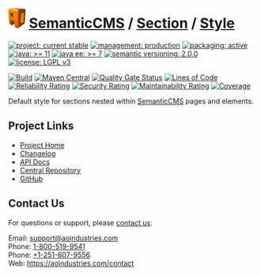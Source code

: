 # [<img src="ao-logo.png" alt="AO Logo" width="35" height="40">](https://github.com/ao-apps) [SemanticCMS](https://github.com/ao-apps/semanticcms) / [Section](https://github.com/ao-apps/semanticcms-section) / [Style](https://github.com/ao-apps/semanticcms-section-style)

[![project: current stable](https://semanticcms.com/ao-badges/project-current-stable.svg)](https://aoindustries.com/life-cycle#project-current-stable)
[![management: production](https://semanticcms.com/ao-badges/management-production.svg)](https://aoindustries.com/life-cycle#management-production)
[![packaging: active](https://semanticcms.com/ao-badges/packaging-active.svg)](https://aoindustries.com/life-cycle#packaging-active)  
[![java: &gt;= 11](https://semanticcms.com/ao-badges/java-11.svg)](https://docs.oracle.com/en/java/javase/11/)
[![java ee: &gt;= 7](https://semanticcms.com/ao-badges/javaee-7.svg)](https://docs.oracle.com/javaee/7/)
[![semantic versioning: 2.0.0](https://semanticcms.com/ao-badges/semver-2.0.0.svg)](https://semver.org/spec/v2.0.0.html)
[![license: LGPL v3](https://semanticcms.com/ao-badges/license-lgpl-3.0.svg)](https://www.gnu.org/licenses/lgpl-3.0)

[![Build](https://github.com/ao-apps/semanticcms-section-style/workflows/Build/badge.svg?branch=1.x)](https://github.com/ao-apps/semanticcms-section-style/actions?query=workflow%3ABuild)
[![Maven Central](https://maven-badges.herokuapp.com/maven-central/com.semanticcms/semanticcms-section-style/badge.svg)](https://maven-badges.herokuapp.com/maven-central/com.semanticcms/semanticcms-section-style)
[![Quality Gate Status](https://sonarcloud.io/api/project_badges/measure?branch=1.x&project=com.semanticcms%3Asemanticcms-section-style&metric=alert_status)](https://sonarcloud.io/dashboard?branch=1.x&id=com.semanticcms%3Asemanticcms-section-style)
[![Lines of Code](https://sonarcloud.io/api/project_badges/measure?branch=1.x&project=com.semanticcms%3Asemanticcms-section-style&metric=ncloc)](https://sonarcloud.io/component_measures?branch=1.x&id=com.semanticcms%3Asemanticcms-section-style&metric=ncloc)  
[![Reliability Rating](https://sonarcloud.io/api/project_badges/measure?branch=1.x&project=com.semanticcms%3Asemanticcms-section-style&metric=reliability_rating)](https://sonarcloud.io/component_measures?branch=1.x&id=com.semanticcms%3Asemanticcms-section-style&metric=Reliability)
[![Security Rating](https://sonarcloud.io/api/project_badges/measure?branch=1.x&project=com.semanticcms%3Asemanticcms-section-style&metric=security_rating)](https://sonarcloud.io/component_measures?branch=1.x&id=com.semanticcms%3Asemanticcms-section-style&metric=Security)
[![Maintainability Rating](https://sonarcloud.io/api/project_badges/measure?branch=1.x&project=com.semanticcms%3Asemanticcms-section-style&metric=sqale_rating)](https://sonarcloud.io/component_measures?branch=1.x&id=com.semanticcms%3Asemanticcms-section-style&metric=Maintainability)
[![Coverage](https://sonarcloud.io/api/project_badges/measure?branch=1.x&project=com.semanticcms%3Asemanticcms-section-style&metric=coverage)](https://sonarcloud.io/component_measures?branch=1.x&id=com.semanticcms%3Asemanticcms-section-style&metric=Coverage)

Default style for sections nested within [SemanticCMS](https://github.com/ao-apps/semanticcms) pages and elements.

## Project Links
* [Project Home](https://semanticcms.com/section/style/)
* [Changelog](https://semanticcms.com/section/style/changelog)
* [API Docs](https://semanticcms.com/section/style/apidocs/)
* [Central Repository](https://central.sonatype.com/artifact/com.semanticcms/semanticcms-section-style)
* [GitHub](https://github.com/ao-apps/semanticcms-section-style)

## Contact Us
For questions or support, please [contact us](https://aoindustries.com/contact):

Email: [support@aoindustries.com](mailto:support@aoindustries.com)  
Phone: [1-800-519-9541](tel:1-800-519-9541)  
Phone: [+1-251-607-9556](tel:+1-251-607-9556)  
Web: https://aoindustries.com/contact
